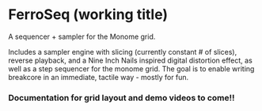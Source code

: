 # FerroSeq (working title)
A sequencer + sampler for the Monome grid.

Includes a sampler engine with slicing (currently constant # of slices), reverse playback, and a Nine Inch Nails inspired digital distortion effect, as well as a step sequencer for the monome grid.
The goal is to enable writing breakcore in an immediate, tactile way - mostly for fun.

### Documentation for grid layout and demo videos to come!!

